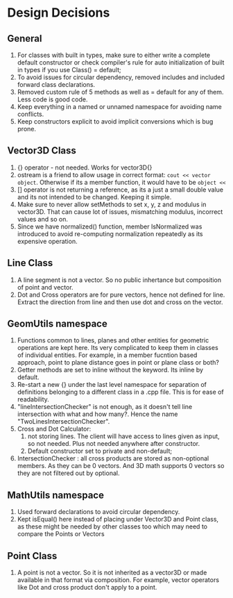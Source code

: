 # Design Decisions

## General

1. For classes with built in types, make sure to either write a complete default constructor or check compiler's rule for auto initialization of built in types if you use Class() = default;
2. To avoid issues for circular dependency, removed includes and included forward class declarations.
3. Removed custom rule of 5 methods as well as = default for any of them. Less code is good code.
4. Keep everything in a named or unnamed namespace for avoiding name conflicts.
5. Keep constructors explicit to avoid implicit conversions which is bug prone.

## Vector3D Class

1. {} operator - not needed. Works for vector3D{}
2. ostream is a friend to allow usage in correct format: `cout << vector object`. Otherwise if its a member function, it would have to be `object <<`
3. [] operator is not returning a reference, as its a just a small double value and its not intended to be changed. Keeping it simple.
4. Make sure to never allow setMethods to set x, y, z and modulus in vector3D. That can cause lot of issues, mismatching modulus, incorrect values and so on.
5. Since we have normalized() function, member IsNormalized was introduced to avoid re-computing normalization repeatedly as its expensive operation.

## Line Class

1. A line segment is not a vector. So no public inhertance but composition of point and vector.
2. Dot and Cross operators are for pure vectors, hence not defined for line. Extract the direction from line and then use dot and cross on the vector.

## GeomUtils namespace

1. Functions common to lines, planes and other entities for geometric operations are kept here. Its very complicated to keep them in classes of individual entities. For example, in a member fucntion based approach, point to plane distance goes in point or plane class or both?
2. Getter methods are set to inline without the keyword. Its inline by default.
3. Re-start a new {} under the last level namespace for separation of definitions belonging to a different class in a .cpp file. This is for ease of readability.
4. "lineIntersectionChecker" is not enough, as it doesn't tell line intersection with what and how many?. Hence the name "TwoLinesIntersectionChecker".
5. Cross and Dot Calculator:
    1. not storing lines. The client will have access to lines given as input, so not needed. Plus not needed anywhere after constructor.
    2. Default constructor set to private and non-default;
6. IntersectionChecker : all cross products are stored as non-optional members. As they can be 0 vectors. And 3D math supports 0 vectors so they are not filtered out by optional.

## MathUtils namespace

1. Used forward declarations to avoid circular dependency.
2. Kept isEqual() here instead of placing under Vector3D and Point class, as these might be needed by other classes too which may need to compare the Points or Vectors

## Point Class

1. A point is not a vector. So it is not inherited as a vector3D or made available in that format via composition. For example, vector operators like Dot and cross product don't apply to a point.
